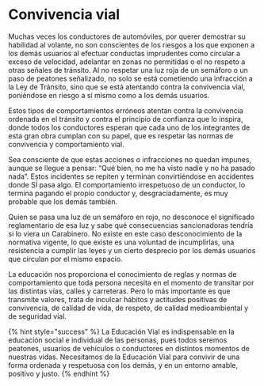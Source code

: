 # Convivencia vial

Muchas veces los conductores de automóviles, por querer demostrar su habilidad al volante, no son conscientes de los riesgos a los que exponen a los demás usuarios al efectuar conductas imprudentes como circular a exceso de velocidad, adelantar en zonas no permitidas o el no respeto a otras señales de tránsito. Al no respetar una luz roja de un semáforo o un paso de peatones señalizado, no solo se está cometiendo una infracción a la Ley de Tránsito, sino que se está atentando contra la convivencia vial, poniéndose en riesgo a sí mismo como a los demás usuarios.

Estos tipos de comportamientos erróneos atentan contra la convivencia ordenada en el tránsito y contra el principio de confianza que lo inspira, donde todos los conductores esperan que cada uno de los integrantes de esta gran obra cumplan con su papel, que es respetar las normas de convivencia y comportamiento vial.

Sea consciente de que estas acciones o infracciones no quedan impunes, aunque se llegue a pensar: “Qué bien, no me ha visto nadie y no ha pasado nada”. Estos incidentes se repiten y terminan convirtiéndose en accidentes donde SÍ pasa algo. El comportamiento irrespetuoso de un conductor, lo termina pagando el propio conductor y, desgraciadamente, es muy probable que los demás también.

Quien se pasa una luz de un semáforo en rojo, no desconoce el significado reglamentario de esa luz y sabe qué consecuencias sancionadoras tendría si lo viera un Carabinero. No existe en este caso desconocimiento de la normativa vigente, lo que existe es una voluntad de incumplirlas, una resistencia a cumplir las leyes y un cierto desprecio por los demás usuarios que circulan por el mismo espacio.

La educación nos proporciona el conocimiento de reglas y normas de comportamiento que toda persona necesita en el momento de transitar por las distintas vías, calles y carreteras. Pero lo más importante es que transmite valores, trata de inculcar hábitos y actitudes positivas de convivencia, de calidad de vida, de respeto, de calidad medioambiental y de seguridad vial.

{% hint style="success" %}
La Educación Vial es indispensable en la educación social e individual de las personas, pues todos seremos peatones, usuarios de vehículos o conductores en distintos momentos de nuestras vidas. Necesitamos de la Educación Vial para convivir de una forma ordenada y respetuosa con los demás, y en un entorno amable, positivo y justo.
{% endhint %}

